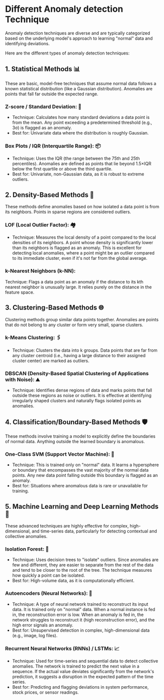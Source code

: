 # Different Anomaly detection Technique

Anomaly detection techniques are diverse and are typically categorized based on the underlying model's approach to learning "normal" data and identifying deviations.

Here are the different types of anomaly detection techniques:

## 1. Statistical Methods 📊
These are basic, model-free techniques that assume normal data follows a known statistical distribution (like a Gaussian distribution). Anomalies are points that fall far outside the expected range.

### Z-score / Standard Deviation: 📏
* Technique: Calculates how many standard deviations a data point is from the mean. Any point exceeding a predetermined threshold (e.g., 3σ) is flagged as an anomaly.
* Best for: Univariate data where the distribution is roughly Gaussian.

### Box Plots / IQR (Interquartile Range): 📦
* Technique: Uses the IQR (the range between the 75th and 25th percentiles). Anomalies are defined as points that lie beyond 1.5×IQR below the first quartile or above the third quartile.
* Best for: Univariate, non-Gaussian data, as it is robust to extreme outliers.

## 2. Density-Based Methods 🧭
These methods define anomalies based on how isolated a data point is from its neighbors. Points in sparse regions are considered outliers.

### LOF (Local Outlier Factor): 🏘️
* Technique: Measures the local density of a point compared to the local densities of its neighbors. A point whose density is significantly lower than its neighbors is flagged as an anomaly. This is excellent for detecting local anomalies, where a point might be an outlier compared to its immediate cluster, even if it's not far from the global average.

### k-Nearest Neighbors (k-NN): 
Technique: Flags a data point as an anomaly if the distance to its kth nearest neighbor is unusually large. It relies purely on the distance in the feature space.

## 3. Clustering-Based Methods 🌐
Clustering methods group similar data points together. Anomalies are points that do not belong to any cluster or form very small, sparse clusters.

### k-Means Clustering: 🖇️
* Technique: Clusters the data into k groups. Data points that are far from any cluster centroid (i.e., having a large distance to their assigned cluster center) are marked as outliers.

### DBSCAN (Density-Based Spatial Clustering of Applications with Noise): ⛰️
* Technique: Identifies dense regions of data and marks points that fall outside these regions as noise or outliers. It is effective at identifying irregularly shaped clusters and naturally flags isolated points as anomalies.

## 4. Classification/Boundary-Based Methods 🛡️
These methods involve training a model to explicitly define the boundaries of normal data. Anything outside the learned boundary is anomalous.

### One-Class SVM (Support Vector Machine): 🧤
* Technique: This is trained only on "normal" data. It learns a hypersphere or boundary that encompasses the vast majority of the normal data points. Any new data point falling outside this boundary is flagged as an anomaly.
* Best for: Situations where anomalous data is rare or unavailable for training.

## 5. Machine Learning and Deep Learning Methods 🧠
These advanced techniques are highly effective for complex, high-dimensional, and time-series data, particularly for detecting contextual and collective anomalies.

### Isolation Forest: 🌲
* Technique: Uses decision trees to "isolate" outliers. Since anomalies are few and different, they are easier to separate from the rest of the data and tend to be closer to the root of the tree. The technique measures how quickly a point can be isolated.
* Best for: High-volume data, as it is computationally efficient.

### Autoencoders (Neural Networks): 🔄
* Technique: A type of neural network trained to reconstruct its input data. It is trained only on "normal" data. When a normal instance is fed in, the reconstruction error is low. When an anomaly is fed in, the network struggles to reconstruct it (high reconstruction error), and the high error signals an anomaly.
* Best for: Unsupervised detection in complex, high-dimensional data (e.g., image, log files).

### Recurrent Neural Networks (RNNs) / LSTMs: 📈
* Technique: Used for time-series and sequential data to detect collective anomalies. The network is trained to predict the next value in a sequence. If the actual value deviates significantly from the network's prediction, it suggests a disruption in the expected pattern of the time series.
* Best for: Predicting and flagging deviations in system performance, stock prices, or sensor readings.
